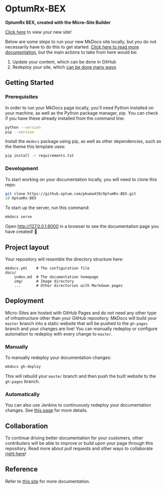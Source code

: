 # OptumRx-BEX
**OptumRx BEX, created with the Micro-Site Builder**

[Click here](https://github.optum.com/pages/pkuma439/OptumRx-BEX) to view your new site!

Below are some steps to run your new MkDocs site locally, but you do not necessarily have to do this to get started. [Click here to read more documentation](https://microsite-docs.optum.com), but the main actions to take from here would be:
1. Update your content, which can be done in GitHub
2. Redeploy your site, which [can be done many ways](https://microsite-docs.optum.com/getting-started/deploy)

## Getting Started

### Prerequisites
In order to run your MkDocs page locally, you'll need Python installed on your machine, as well as the Python package manager, pip. You can check if you have these already installed from the command line:

```zsh
python --version
pip --version
```

Install the `mkdocs` package using pip, as well as other dependencies, such as the theme this template uses:

```zsh
pip install -r requirements.txt
```

### Development
To start working on your documentation locally, you will need to clone this repo:

```zsh
git clone https://github.optum.com/pkuma439/OptumRx-BEX.git
cd OptumRx-BEX
```

To start up the server, run this command:

```zsh
mkdocs serve
```

Open http://127.0.0.1:8000 in a browser to see the documentation page you have created! 🎉 

## Project layout
Your repository will resemble the directory structure here: 

    mkdocs.yml    # The configuration file
    docs/
        index.md  # The documentation homepage
        img/      # Image directory
        ...       # Other directories with Markdown pages

## Deployment
Micro-Sites are hosted with GitHub Pages and do not need any other type of infrastructure other than your GitHub repository. MkDocs will build your `master` branch into a static website that will be pushed to the `gh-pages` branch and your changes are live! You can manually redeploy or configure automation to redeploy with every change to `master`. 

### Manually
To manually redeploy your documentation changes:

```zsh
mkdocs gh-deploy
```

This will rebuild your `master` branch and then push the built website to the `gh-pages` branch.

### Automatically
You can also use Jenkins to continuously redeploy your documentation changes. See [this page] for more details.

## Collaboration
To continue driving better documentation for your customers, other contributers will be able to improve or build upon your page through this repository. Read more about pull requests and other ways to collaborate [right here]!

## Reference
Refer to [this site] for more documentation. 

<!-- external links -->
[this page]: https://microsite-docs.optum.com/getting-started/deploy
[this site]: https://microsite-docs.optum.com
[right here]: https://microsite-docs.optum.com/getting-started/collaborate